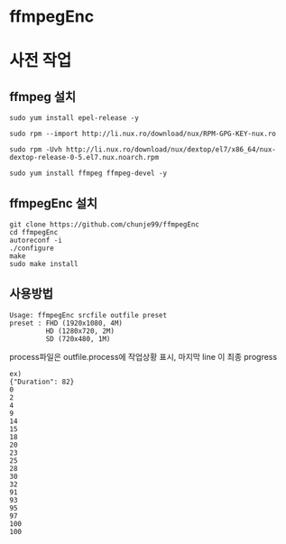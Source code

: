 ffmpegEnc
==============
# 사전 작업
## ffmpeg 설치

```shell
sudo yum install epel-release -y

sudo rpm --import http://li.nux.ro/download/nux/RPM-GPG-KEY-nux.ro

sudo rpm -Uvh http://li.nux.ro/download/nux/dextop/el7/x86_64/nux-dextop-release-0-5.el7.nux.noarch.rpm

sudo yum install ffmpeg ffmpeg-devel -y
```
## ffmpegEnc 설치
```shell
git clone https://github.com/chunje99/ffmpegEnc
cd ffmpegEnc
autoreconf -i
./configure
make
sudo make install
```
## 사용방법
```shell
Usage: ffmpegEnc srcfile outfile preset
preset : FHD (1920x1080, 4M)
         HD (1280x720, 2M)
         SD (720x480, 1M)
```
 process파일은 outfile.process에 작업상황 표시, 마지막 line 이 최종 progress
 ```
 ex) 
{"Duration": 82}
0
2
4
9
14
15
18
20
23
25
28
30
32
91
93
95
97
100
100
```
